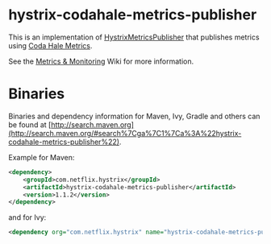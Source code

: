# hystrix-codahale-metrics-publisher

This is an implementation of [HystrixMetricsPublisher](http://netflix.github.com/Hystrix/javadoc/index.html?com/netflix/hystrix/strategy/metrics/HystrixMetricsPublisher.html) that publishes metrics using [Coda Hale Metrics](http://metrics.codahale.com).

See the [Metrics & Monitoring](https://github.com/Netflix/Hystrix/wiki/Metrics-and-Monitoring) Wiki for more information.

# Binaries

Binaries and dependency information for Maven, Ivy, Gradle and others can be found at [http://search.maven.org](http://search.maven.org/#search%7Cga%7C1%7Ca%3A%22hystrix-codahale-metrics-publisher%22).

Example for Maven:

```xml
<dependency>
    <groupId>com.netflix.hystrix</groupId>
    <artifactId>hystrix-codahale-metrics-publisher</artifactId>
    <version>1.1.2</version>
</dependency>
```

and for Ivy:

```xml
<dependency org="com.netflix.hystrix" name="hystrix-codahale-metrics-publisher" rev="1.1.2" />
```